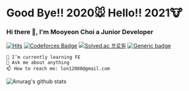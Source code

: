 # Good Bye!! 2020🐭 Hello!! 2021🐮
### Hi there 👋, I'm Mooyeon Choi a Junior Developer
[![Hits](https://hits.seeyoufarm.com/api/count/incr/badge.svg?url=https%3A%2F%2Fgithub.com%2Fmooyeon-choi&count_bg=%2379C83D&title_bg=%23555555&icon=iconify.svg&icon_color=%23E7E7E7&title=hits&edge_flat=false)](https://hits.seeyoufarm.com)
[![Codeforces Badge](https://cp-logo.vercel.app/codeforces/mooyeon)](https://codeforces.com/profile/mooyeon) [![Solved.ac
프로필](http://mazassumnida.wtf/api/mini/generate_badge?boj=memoria22)](https://solved.ac/memoria22)
[![Generic badge](https://img.shields.io/badge/Blog-tistory-yellow.svg)](https://moo-choi.tistory.com/)
```
🌱 I’m currently learning FE
💬 Ask me about anything
📫 How to reach me: lon12080@gmail.com
```

![Anurag's github stats](https://github-readme-stats.vercel.app/api?username=mooyeon-choi&show_icons=true&count_private=true)
